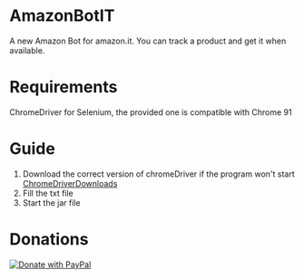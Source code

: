 # AmazonBotIT
A new Amazon Bot for amazon.it. You can track a product and get it when available.

# Requirements

ChromeDriver for Selenium, the provided one is compatible with Chrome 91

# Guide
1. Download the correct version of chromeDriver if the program won't start <a href="https://chromedriver.chromium.org/downloads">ChromeDriverDownloads</a>
2. Fill the txt file
3. Start the jar file

# Donations
<a href="https://www.paypal.com/cgi-bin/webscr?cmd=_s-xclick&hosted_button_id=29C8HAWPTVRGE">
  <img src="https://raw.githubusercontent.com/stefan-niedermann/paypal-donate-button/master/paypal-donate-button.png" alt="Donate with PayPal" />
</a>

